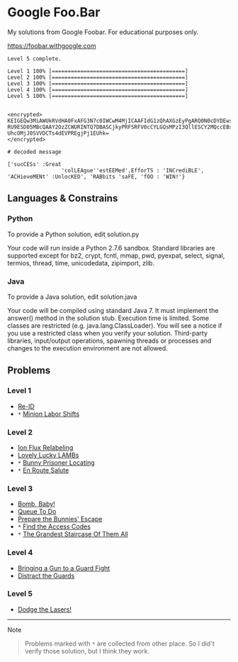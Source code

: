 # Google Foo.Bar

My solutions from Google Foobar. For educational purposes only.

https://foobar.withgoogle.com

```
Level 5 complete.

Level 1 100% [==========================================]
Level 2 100% [==========================================]
Level 3 100% [==========================================]
Level 4 100% [==========================================]
Level 5 100% [==========================================]


<encrypted>
KEIGEQw3MiAWUkRVdHA0FxAFG3N7c0IWCwM4MjICAAFIdG1zQhAXGzEyPgARQ0N0cDYDEwsdICR0 RU9ESD05MBcQAAY2OzZCWURINTQ7DBASCjkyPRFSRFV0cCYLGQsMPzI3QllESCY2MQccEBxzd2lF UhcOMjJ0SVVDCTs4dEVPREgjPj1EUhk=
</encrypted>

# decoded message

['sucCESs' :Great
                 'colLEAgue''estEEMed',EfforTS : 'INCrediBLE', 'ACHieveMENt' :UnlocKED', 'RABbits 'saFE, 'fOO : 'WIN!'}
```

## Languages & Constrains

### Python

To provide a Python solution, edit solution.py

Your code will run inside a Python 2.7.6 sandbox.
Standard libraries are supported except for bz2, crypt, fcntl, mmap, pwd, pyexpat, select, signal, termios, thread, time, unicodedata, zipimport, zlib.

### Java

To provide a Java solution, edit solution.java

Your code will be compiled using standard Java 7. It must implement the answer() method in the solution stub.
Execution time is limited. Some classes are restricted (e.g. java.lang.ClassLoader). You will see a notice if you use a restricted class when you verify your solution.
Third-party libraries, input/output operations, spawning threads or processes and changes to the execution environment are not allowed.

## Problems

### Level 1

- [Re-ID](./re_id)
- `*` [Minion Labor Shifts](./minion_labor_shifts)

### Level 2

- [Ion Flux Relabeling](./ion_flux_relabeling)
- [Lovely Lucky LAMBs](./lovely_lucky_lambs)
- `*` [Bunny Prisoner Locating](./bunny_prisoner_locating)
- `*` [En Route Salute](./en_route_salute)

### Level 3

- [Bomb, Baby!](./bomb_baby)
- [Queue To Do](./queue_to_do)
- [Prepare the Bunnies' Escape](./prepare_the_bunnies_escape)
- `*` [Find the Access Codes](./find_the_access_codes)
- `*` [The Grandest Staircase Of Them All](./the_grandest_staircase_of_them_all)


### Level 4
- [Bringing a Gun to a Guard Fight](./bringing_a_gun_to_a_guard_fight)
- [Distract the Guards](./distract_the_guards)

### Level 5
- [Dodge the Lasers!](./dodge_the_lasers/)

----

Note
> Problems marked with `*` are collected from other place.
> So I did't verify those solution, but I think they work.
